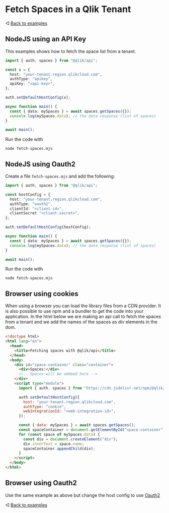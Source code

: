 # Fetch Spaces in a Qlik Tenant

◁ [Back to examples](../examples.md)

## NodeJS using an API Key

This examples shows how to fetch the space list from a tenant.

```typescript
import { auth, spaces } from "@qlik/api";

const x = {
  host: "your-tenant.region.qlikcloud.com",
  authType: "apikey",
  apiKey: "<api-key>",
};

auth.setDefaultHostConfig(x);

async function main() {
  const { data: mySpaces } = await spaces.getSpaces({});
  console.log(mySpaces.data); // the data response (list of spaces)
}

await main();
```

Run the code with

```shell
node fetch-spaces.mjs
```

## NodeJS using Oauth2

Create a file `fetch-spaces.mjs` and add the following:

```typescript
import { auth, spaces } from "@qlik/api";

const hostConfig = {
  host: "your-tenant.region.qlikcloud.com",
  authType: "oauth2",
  clientId: "<client-id>",
  clientSecret "<client-secret>",
};

auth.setDefaultHostConfig(hostConfig);

async function main() {
  const { data: mySpaces } = await spaces.getSpaces({});
  console.log(mySpaces.data); // the data response (list of spaces)
}

await main();
```

Run the code with

```shell
node fetch-spaces.mjs
```

## Browser using cookies

When using a browser you can load the library files from a CDN provider. It is also possible to use npm and a bundler to get the code into your application. In the html below we are making an api call to fetch the spaces from a tenant and we add the names of the spaces as div elements in the dom.

```html
<!doctype html>
<html lang="en">
  <head>
    <title>Fetching spaces with @qlik/api</title>
  </head>
  <body>
    <div id="space-container" class="container">
      <div>Spaces:</div>
      <!-- Spaces will be addeed here -->
    </div>
    <script type="module">
      import { auth, spaces } from "https://cdn.jsdelivr.net/npm/@qlik/api/index.mjs";

      auth.setDefaultHostConfig({
        host: "your-tenant.region.qlikcloud.com",
        authType: "cookie",
        webIntegrationId: "<web-integration-id>",
      });

      const { data: mySpaces } = await spaces.getSpaces();
      const spaceContainer = document.getElementById("space-container");
      for (const space of mySpaces.data) {
        const div = document.createElement("div");
        div.innerText = space.name;
        spaceContainer.appendChild(div);
      }
    </script>
  </body>
</html>
```

## Browser using Oauth2

Use the same example as above but change the host config to use [Oauth2](authentication.md#oauth2)

◁ [Back to examples](../examples.md)
